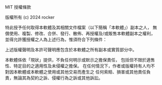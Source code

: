 MIT 授權條款

版權所有 (c) 2024 rocker

特此授予任何取得本軟體及其相關文件檔案（以下簡稱「本軟體」）副本之人，
無償使用、複製、修改、合併、發行、散佈、再授權及/或販售本軟體副本之權利，
並得允許獲授權之人為上述行為，惟須符合下列條件：

上述版權聲明及本許可聲明應包含於本軟體之所有副本或實質部分中。

本軟體係依「現狀」提供，不負任何明示或默示之擔保責任，
包括但不限於適售性、特定目的之適用性及未侵權之擔保。
在任何情況下，作者或版權持有人均不對因本軟體或本軟體之使用或其他交易而產生之
任何索賠、損害或其他責任負責，無論其為契約之訴、侵權行為之訴或其他訴訟。
